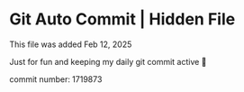 # Git Auto Commit | Hidden File

This file was added Feb 12, 2025

Just for fun and keeping my daily git commit active 🤪

commit number: 1719873
